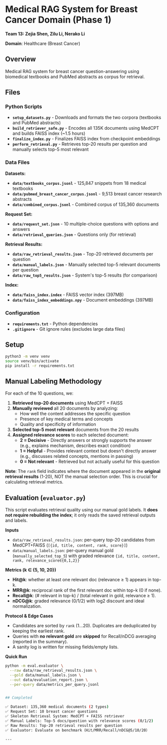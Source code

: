 # Medical RAG System for Breast Cancer Domain (Phase 1)

**Team 13: Zejia Shen, Zilu Li, Nerako Li**

**Domain**: Healthcare (Breast Cancer)

## Overview

Medical RAG system for breast cancer question-answering using biomedical textbooks and PubMed abstracts as corpus for retrieval.

## Files

### Python Scripts

- **`setup_datasets.py`** - Downloads and formats the two corpora (textbooks and PubMed abstracts)
- **`build_retriever_safe.py`** - Encodes all 135K documents using MedCPT and builds FAISS index (~1.5 hours)
- **`finalize_index.py`** - Finalizes FAISS index from checkpoint embeddings
- **`perform_retrieval.py`** - Retrieves top-20 results per question and manually selects top-5 most relevant

### Data Files

**Datasets:**
- **`data/textbooks_corpus.jsonl`** - 125,847 snippets from 18 medical textbooks
- **`data/pubmed_breast_cancer_corpus.jsonl`** - 9,513 breast cancer research abstracts
- **`data/combined_corpus.jsonl`** - Combined corpus of 135,360 documents

**Request Set:**
- **`data/request_set.json`** - 10 multiple-choice questions with options and answers
- **`data/retrieval_queries.json`** - Questions only (for retrieval)

**Retrieval Results:**
- **`data/raw_retrieval_results.json`** - Top-20 retrieved documents per question
- **`data/manual_labels.json`** - Manually selected top-5 relevant documents per question
- **`data/raw_top5_results.json`** - System's top-5 results (for comparison)

**Index:**
- **`data/faiss_index.index`** - FAISS vector index (397MB)
- **`data/faiss_index_embeddings.npy`** - Document embeddings (397MB)

### Configuration

- **`requirements.txt`** - Python dependencies
- **`.gitignore`** - Git ignore rules (excludes large data files)

## Setup

```bash
python3 -m venv venv
source venv/bin/activate
pip install -r requirements.txt
```

## Manual Labeling Methodology

For each of the 10 questions, we:

1. **Retrieved top-20 documents** using MedCPT + FAISS
2. **Manually reviewed** all 20 documents by analyzing:
   - How well the content addresses the specific question
   - Presence of key medical terms and concepts
   - Quality and specificity of information
3. **Selected top-5 most relevant** documents from the 20 results
4. **Assigned relevance scores** to each selected document:
   - **2 = Decisive** - Directly answers or strongly supports the answer (e.g., explains mechanism, describes exact condition)
   - **1 = Helpful** - Provides relevant context but doesn't directly answer (e.g., discusses related concepts, mentions in passing)
   - **0 = Not relevant** - Retrieved but not actually useful for this question

**Note**: The `rank` field indicates where the document appeared in the **original retrieval results** (1-20), NOT the manual selection order. This is crucial for calculating retrieval metrics.

## Evaluation (`evaluator.py`)

This script evaluates retrieval quality using our manual gold labels. It **does not require rebuilding the index**; it only reads the saved retrieval outputs and labels.

**Inputs**
- `data/raw_retrieval_results.json`: per-query top-20 candidates from MedCPT+FAISS (`[{id, title, content, rank, score}]`)
- `data/manual_labels.json`: per-query manual gold (`manually_selected_top_5`) with graded relevance `{id, title, content, rank, relevance_score∈{0,1,2}}`

**Metrics (k ∈ {5, 10, 20})**
- **Hit@k**: whether at least one relevant doc (relevance ≥ 1) appears in top-k.
- **MRR@k**: reciprocal rank of the first relevant doc within top-k (0 if none).
- **Recall@k**: (# relevant in top-k) / (total relevant in gold, relevance ≥ 1).
- **nDCG@k**: graded relevance (0/1/2) with log2 discount and ideal normalization.

**Protocol & Edge Cases**
- Candidates are sorted by `rank` (1…20). Duplicates are deduplicated by keeping the earliest rank.
- Queries with **no relevant gold** are **skipped** for Recall/nDCG averaging (reported in the summary).
- A sanity log is written for missing fields/empty lists.

**Quick Run**
```bash
python -m eval.evaluator \
  --raw data/raw_retrieval_results.json \
  --gold data/manual_labels.json \
  --out data/evaluation_report.json \
  --per-query data/metrics_per_query.jsonl


## Completed

✅ Dataset: 135,360 medical documents (2 types)  
✅ Request Set: 10 breast cancer questions  
✅ Skeleton Retrieval System: MedCPT + FAISS retriever  
✅ Manual Labels: Top-5 docs/question with relevance scores (0/1/2)  
✅ Raw Results: Top-20 retrieval results per question  
✅ Evaluator: Evaluate on benchmark（Hit/MRR/Recall/nDCG@5/10/20）

---
